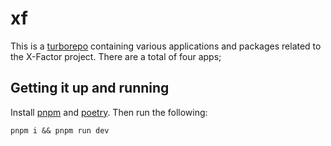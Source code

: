 # xf

This is a [turborepo](https://turbo.build/) containing various applications and packages related to the X-Factor project. There are a total of four apps;

## Getting it up and running

Install [pnpm](https://pnpm.io/) and [poetry](https://python-poetry.org/). Then run the following:

```
pnpm i && pnpm run dev
```
